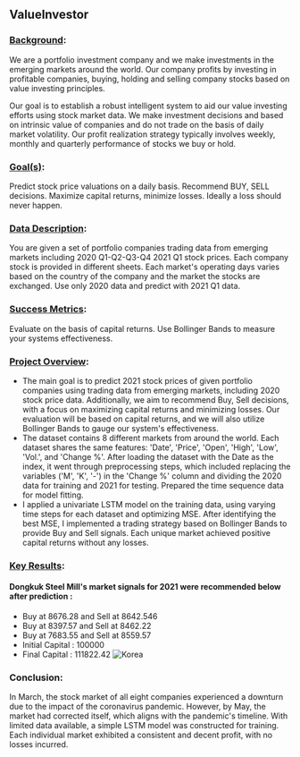 ##  **ValueInvestor**




### <u>Background</u>:


We are a portfolio investment company and we make investments in the emerging markets around the world. Our company profits by investing in profitable companies, buying, holding and selling company stocks based on value investing principles.


Our goal is to establish a robust intelligent system to aid our value investing efforts using stock market data. We make investment decisions and based on intrinsic value of companies and do not trade on the basis of daily market volatility. Our profit realization strategy typically involves weekly, monthly and quarterly performance of stocks we buy or hold.


### <u>Goal(s)</u>:

Predict stock price valuations on a daily basis. Recommend BUY, SELL decisions. Maximize capital returns, minimize losses. Ideally a loss should never happen.


### <u>Data Description</u>:


You are given a set of portfolio companies trading data from emerging markets including 2020 Q1-Q2-Q3-Q4 2021 Q1 stock prices. Each company stock is provided in different sheets. Each market's operating days varies based on the country of the company and the market the stocks are exchanged. Use only 2020 data and predict with 2021 Q1 data.



### <u>Success Metrics</u>:

Evaluate on the basis of capital returns. Use Bollinger Bands to measure your systems effectiveness.

###  <u>Project Overview</u>:
*  The main goal is to predict 2021 stock prices of given portfolio companies using trading data from emerging markets, including 2020 stock price data. Additionally, we aim to recommend Buy, Sell decisions, with a focus on maximizing capital returns and minimizing losses. Our evaluation will be based on capital returns, and we will also utilize Bollinger Bands to gauge our system's effectiveness.
*  The dataset contains 8 different markets from around the world. Each dataset shares the same features: 'Date', 'Price', 'Open', 'High', 'Low', 'Vol.', and 'Change %'. After loading the dataset with the Date as the index, it went through preprocessing steps, which included replacing the variables ('M', 'K', '-') in the 'Change %' column and dividing the 2020 data for training and 2021 for testing. Prepared the time sequence data for model fitting.
*  I applied a univariate LSTM model on the training data, using varying time steps for each dataset and optimizing MSE. After identifying the best MSE, I implemented a trading strategy based on Bollinger Bands to provide Buy and Sell signals. Each unique market achieved positive capital returns without any losses.

### <u>Key Results</u>:
#### Dongkuk Steel Mill's market signals for 2021 were recommended below after prediction :
*  Buy at 8676.28 and Sell at 8642.546
*  Buy at 8397.57 and Sell at 8462.22
*  Buy at 7683.55 and Sell at 8559.57
*  Initial Capital : 100000
*  Final Capital : 111822.42
    ![Korea](https://github.com/skreddypalvai/2EMtf9Oi5Ts8qRbT/assets/137756791/12648009-0f4b-4670-96c8-1f2afa266842)
### Conclusion:
In March, the stock market of all eight companies experienced a downturn due to the impact of the coronavirus pandemic. However, by May, the market had corrected itself, which aligns with the pandemic's timeline. With limited data available, a simple LSTM model was constructed for training. Each individual market exhibited a consistent and decent profit, with no losses incurred.
